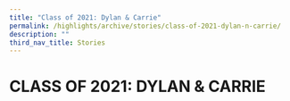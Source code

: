 ```yaml
---
title: "Class of 2021: Dylan & Carrie"
permalink: /highlights/archive/stories/class-of-2021-dylan-n-carrie/
description: ""
third_nav_title: Stories
---
```

# CLASS OF 2021: DYLAN & CARRIE
